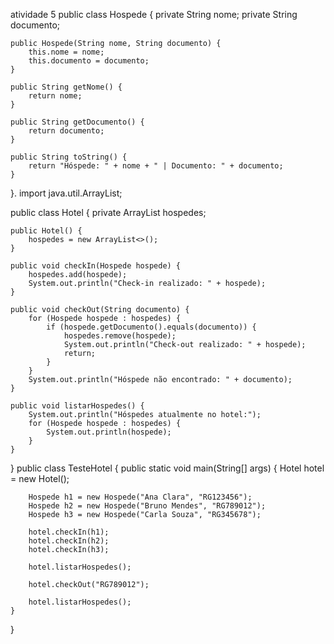 atividade 5 
public class Hospede {
    private String nome;
    private String documento;

    public Hospede(String nome, String documento) {
        this.nome = nome;
        this.documento = documento;
    }

    public String getNome() {
        return nome;
    }

    public String getDocumento() {
        return documento;
    }

    public String toString() {
        return "Hóspede: " + nome + " | Documento: " + documento;
    }
}.
import java.util.ArrayList;

public class Hotel {
    private ArrayList<Hospede> hospedes;

    public Hotel() {
        hospedes = new ArrayList<>();
    }

    public void checkIn(Hospede hospede) {
        hospedes.add(hospede);
        System.out.println("Check-in realizado: " + hospede);
    }

    public void checkOut(String documento) {
        for (Hospede hospede : hospedes) {
            if (hospede.getDocumento().equals(documento)) {
                hospedes.remove(hospede);
                System.out.println("Check-out realizado: " + hospede);
                return;
            }
        }
        System.out.println("Hóspede não encontrado: " + documento);
    }

    public void listarHospedes() {
        System.out.println("Hóspedes atualmente no hotel:");
        for (Hospede hospede : hospedes) {
            System.out.println(hospede);
        }
    }
}
public class TesteHotel {
    public static void main(String[] args) {
        Hotel hotel = new Hotel();

        Hospede h1 = new Hospede("Ana Clara", "RG123456");
        Hospede h2 = new Hospede("Bruno Mendes", "RG789012");
        Hospede h3 = new Hospede("Carla Souza", "RG345678");

        hotel.checkIn(h1);
        hotel.checkIn(h2);
        hotel.checkIn(h3);

        hotel.listarHospedes();

        hotel.checkOut("RG789012");

        hotel.listarHospedes();
    }
}
